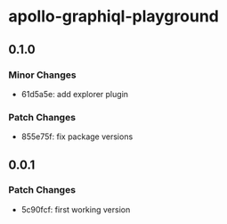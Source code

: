 # apollo-graphiql-playground

## 0.1.0

### Minor Changes

- 61d5a5e: add explorer plugin

### Patch Changes

- 855e75f: fix package versions

## 0.0.1

### Patch Changes

- 5c90fcf: first working version
